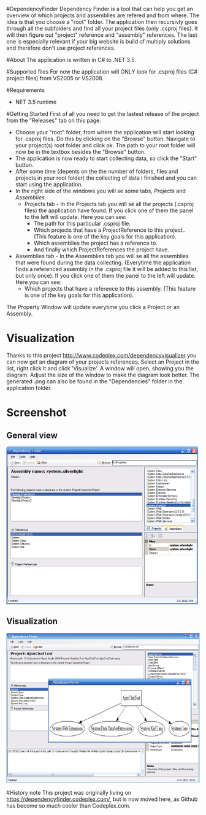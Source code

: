 #DependencyFinder
Dependency Finder is a tool that can help you get an overview of which projects and assemblies are refered and from where.
The idea is that you choose a "root" folder. The application then recursivly goes through all the subfolders and find all your project files (only .csproj files). It will then figure out "project" reference and "assembly" references. The last one is especially relevant if your big website is build of multiply solutions and therefore don't use project references.

#About
The application is written in C# to .NET 3.5.

#Supported files
For now the application will ONLY look for .csproj files (C# project files) from VS2005 or VS2008.

#Requirements
- NET 3.5 runtime

#Getting Started
First of all you need to get the lastest release of the project from the "Releases" tab on this page.

* Choose your "root" folder, from where the application will start looking for .csproj files. Do this by clicking on the "Browse" button. Navigate to your project(s) root folder and click ok. The path to your root folder will now be in the textbox besides the "Browse" button.
* The application is now ready to start collecting data, so click the "Start" button.
* After some time (depents on the the number of folders, files and projects in your root folder) the collecting of data i finished and you can start using the application.
* In the right side of the windows you will se some tabs, *Projects* and *Assemblies*. 
  * Projects tab - In the Projects tab you will se all the projects (.csproj files) the application have found. If you click one of them the panel to the left will update. Here you can see:
    * The path for this particular .csproj file. 
    * Which projects that have a ProjectReference to this project.. (This feature is one of the key goals for this application).
    * Which assemblies the project has a reference to.
    * And finally which ProjectReferences the project have.
* Assemblies tab - In the Assemblies tab you will se all the assemblies that were found during the data collecting. (Everytime the application finds a referenced assembly in the .csproj file it will be added to this list, but only once). If you click one of them the panel to the left will update. Here you can see:
    * Which projects that have a reference to this assembly. (This feature is one of the key goals for this application).

The Property Window will update everytime you click a Project or an Assembly.

# Visualization
Thanks to this project http://www.codeplex.com/dependencyvisualizer you can now get an diagram of your projects references. Select an Project in the list, right click it and click 'Visualize'. A window will open, showing you the diagram. Adjust the size of the window to make the diagram look better. The generated .png can also be found in the "Dependencies" folder in the application folder.

# Screenshot
## General view
![alt text](https://raw.githubusercontent.com/Laumania/DependencyFinder/master/screenshots/DependencyFinder1.png "DependencyFinder Screenshot 01")

## Visualization
![alt text](https://raw.githubusercontent.com/Laumania/DependencyFinder/master/screenshots/DependencyFinder2.png "DependencyFinder Screenshot 02")

#History note
This project was originally living on https://dependencyfinder.codeplex.com/, but is now moved here, as Github has become so much cooler than Codeplex.com.
